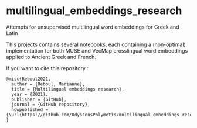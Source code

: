 # multilingual_embeddings_research
Attempts for unsupervised multilingual word embeddings for Greek and Latin

This projects contains several notebooks, each containing a (non-optimal) implementation for both MUSE and VecMap crosslingual word embeddings applied to Ancient Greek and French.

If you want to cite this repository :
```
@misc{Reboul2021,
  author = {Reboul, Marianne},
  title = {Multilingual embeddings research},
  year = {2021},
  publisher = {GitHub},
  journal = {GitHub repository},
  howpublished = {\url{https://github.com/OdysseusPolymetis/multilingual_embeddings_research.git}}
}
```